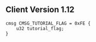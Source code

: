 ## Client Version 1.12

```rust,ignore
cmsg CMSG_TUTORIAL_FLAG = 0xFE {
    u32 tutorial_flag;    
}

```
